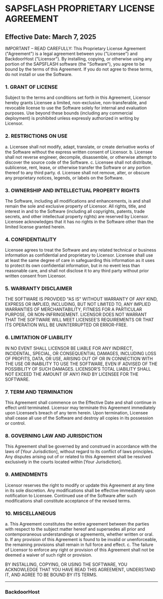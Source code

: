# SAPSFLASH PROPRIETARY LICENSE AGREEMENT
## Effective Date: March 7, 2025

IMPORTANT – READ CAREFULLY: This Proprietary License Agreement ("Agreement") is a legal agreement between you ("Licensee") and BackdoorHost ("Licensor"). By installing, copying, or otherwise using any portion of the SAPSFLASH software (the "Software"), you agree to be bound by the terms of this Agreement. If you do not agree to these terms, do not install or use the Software.

### 1. GRANT OF LICENSE
Subject to the terms and conditions set forth in this Agreement, Licensor hereby grants Licensee a limited, non-exclusive, non-transferable, and revocable license to use the Software solely for internal and evaluation purposes. Use beyond these bounds (including any commercial deployment) is prohibited unless expressly authorized in writing by Licensor.

### 2. RESTRICTIONS ON USE
a. Licensee shall not modify, adapt, translate, or create derivative works of the Software without the express written consent of Licensor.
b. Licensee shall not reverse engineer, decompile, disassemble, or otherwise attempt to discover the source code of the Software.
c. Licensee shall not distribute, sublicense, rent, lease, or otherwise transfer the Software or any portion thereof to any third party.
d. Licensee shall not remove, alter, or obscure any proprietary notices, legends, or labels on the Software.

### 3. OWNERSHIP AND INTELLECTUAL PROPERTY RIGHTS
The Software, including all modifications and enhancements, is and shall remain the sole and exclusive property of Licensor. All rights, title, and interest in and to the Software (including all copyrights,
patents, trade secrets, and other intellectual property rights) are reserved by Licensor. Licensee acknowledges that it has no rights in the Software other than the limited license granted herein.

### 4. CONFIDENTIALITY
Licensee agrees to treat the Software and any related technical or business information as confidential and proprietary to Licensor. Licensee shall use at least the same degree of care in safeguarding this information as it uses to protect its own confidential information, but in no event less than reasonable care, and shall not disclose it to any third party without prior written consent from Licensor.

### 5. WARRANTY DISCLAIMER
THE SOFTWARE IS PROVIDED "AS IS" WITHOUT WARRANTY OF ANY KIND, EXPRESS OR IMPLIED, INCLUDING, BUT NOT LIMITED TO, ANY IMPLIED WARRANTIES OF MERCHANTABILITY, FITNESS FOR A PARTICULAR PURPOSE, OR NON-INFRINGEMENT. LICENSOR DOES NOT WARRANT THAT THE SOFTWARE WILL MEET LICENSEE’S REQUIREMENTS OR THAT ITS OPERATION WILL BE UNINTERRUPTED OR ERROR-FREE.

### 6. LIMITATION OF LIABILITY
IN NO EVENT SHALL LICENSOR BE LIABLE FOR ANY INDIRECT, INCIDENTAL, SPECIAL, OR CONSEQUENTIAL DAMAGES, INCLUDING LOSS OF PROFITS, DATA, OR USE, ARISING OUT OF OR IN CONNECTION WITH THE USE OR INABILITY TO USE THE SOFTWARE, EVEN IF ADVISED OF THE POSSIBILITY OF SUCH DAMAGES. LICENSOR’S TOTAL LIABILITY SHALL NOT EXCEED THE AMOUNT (IF ANY) PAID BY LICENSEE FOR THE SOFTWARE.

### 7. TERM AND TERMINATION
This Agreement shall commence on the Effective Date and shall continue in effect until terminated. Licensor may terminate this Agreement immediately upon Licensee’s breach of any term herein. Upon termination, Licensee shall cease all use of the Software and destroy all copies in its possession or control.

### 8. GOVERNING LAW AND JURISDICTION
This Agreement shall be governed by and construed in accordance with the laws of [Your Jurisdiction], without regard to its conflict of laws principles. Any disputes arising out of or related to this Agreement shall be resolved exclusively in the courts located within [Your Jurisdiction].

### 9. AMENDMENTS
Licensor reserves the right to modify or update this Agreement at any time in its sole discretion. Any modifications shall be effective immediately upon notification to Licensee. Continued use of the Software after such modifications shall constitute acceptance of the revised terms.

### 10. MISCELLANEOUS
a. This Agreement constitutes the entire agreement between the parties with respect to the subject matter hereof and supersedes all prior and contemporaneous understandings or agreements, whether written or oral.
b. If any provision of this Agreement is found to be invalid or unenforceable, the remaining provisions shall remain in full force and effect.
c. The failure of Licensor to enforce any right or provision of this Agreement shall not be deemed a waiver of such right or provision.

BY INSTALLING, COPYING, OR USING THE SOFTWARE, YOU ACKNOWLEDGE THAT YOU HAVE READ THIS AGREEMENT, UNDERSTAND IT, AND AGREE TO BE BOUND BY ITS TERMS.

-----------------------------
### BackdoorHost
